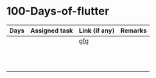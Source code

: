 # 100-Days-of-flutter





|Days|Assigned task|Link (if any)|Remarks|
|------|------|----|----|
|||[gfg](https://github.com/kaushalshabi/100-days-of-code/edit/master/README.md)||
|||||
|||||
|||||
|||||
|||||
|||||
|||||
|||||
|||||
|||||
|||||
